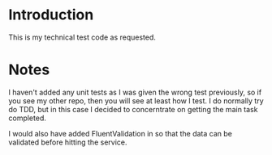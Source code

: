 # Introduction
This is my technical test code as requested.

# Notes
I haven't added any unit tests as I was given the wrong test previously, so if you see my other repo, then you will see at least how I test. I do normally try do TDD, but in this case I decided to concerntrate on getting the main task completed.

I would also have added FluentValidation in so that the data can be validated before hitting the service.
